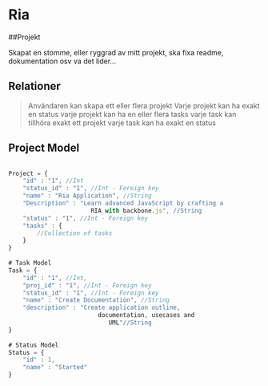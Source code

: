 Ria
===========

##Projekt

Skapat en stomme, eller ryggrad av mitt projekt, ska fixa readme, dokumentation osv va det lider...

## Relationer

>Användaren kan skapa ett eller flera projekt
>Varje projekt kan ha exakt en status
>varje projekt kan ha en eller flera tasks
>varje task kan tillhöra exakt ett projekt
>varje task kan ha exakt en status

## Project Model

```javascript

Project = {
    "id" : "1", //Int
    "status_id" : "1", //Int - Foreign key
    "name" : "Ria Application", //String
    "Description" : "Learn advanced JavaScript by crafting a 
                       RIA with backbone.js", //String
    "status" : "1", //Int - Foreign key
    "tasks" : {
        //Collection of tasks
    }
}
 
# Task Model
Task = {
    "id" : "1", //Int,
    "proj_id" : "1", //Int - Foreign key
    "status_id" : "1", //Int - Foreign key
    "name" : "Create Documentation", //String
    "description" : "Create application outline, 
                         documentation, usecases and 
                            UML"//String
}
 
# Status Model
Status = {
    "id" : 1,
    "name" : "Started"
}

```

